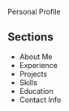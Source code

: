 Personal Profile

## Sections
- About Me
- Experience
- Projects
- Skills
- Education
- Contact Info